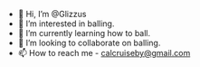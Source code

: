 - 👋 Hi, I’m @Glizzus
- 👀 I’m interested in balling.
- 🌱 I’m currently learning how to ball.
- 💞️ I’m looking to collaborate on balling.
- 📫 How to reach me - calcruiseby@gmail.com

<!---
Glizzus/Glizzus is a ✨ special ✨ repository because its `README.md` (this file) appears on your GitHub profile.
You can click the Preview link to take a look at your changes.
--->

